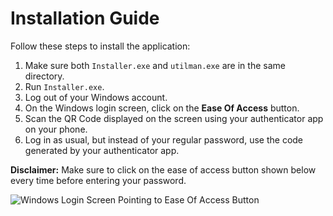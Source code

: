 # Installation Guide

Follow these steps to install the application:

1. Make sure both `Installer.exe` and `utilman.exe` are in the same directory.
2. Run `Installer.exe`.
3. Log out of your Windows account.
4. On the Windows login screen, click on the **Ease Of Access** button.
5. Scan the QR Code displayed on the screen using your authenticator app on your phone.
6. Log in as usual, but instead of your regular password, use the code generated by your authenticator app.

**Disclaimer:** Make sure to click on the ease of access button shown below every time before entering your password.

![Windows Login Screen Pointing to Ease Of Access Button](https://www.alphr.com/wp-content/uploads/2020/06/windows-10-login-ease-of-access.jpg)
